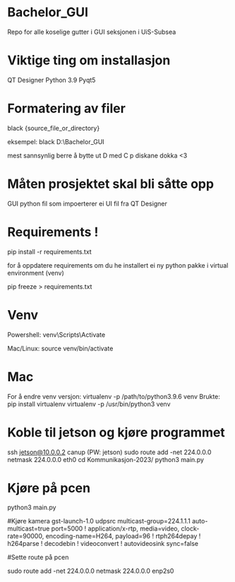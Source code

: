 # Bachelor_GUI

Repo for alle koselige gutter i GUI seksjonen i UiS-Subsea

# Viktige ting om installasjon

QT Designer
Python 3.9
Pyqt5

# Formatering av filer

black {source_file_or_directory}

eksempel:
black D:\Bachelor_GUI

mest sannsynlig berre å bytte ut D med C p diskane dokka <3

# Måten prosjektet skal bli såtte opp

GUI python fil som impoerterer ei UI fil fra QT Designer

# Requirements !

pip install -r requirements.txt

for å oppdatere requirements om du he installert ei ny python pakke i virtual environment (venv)

pip freeze > requirements.txt

# Venv

Powershell:
venv\Scripts\Activate

Mac/Linux:
source venv/bin/activate

# Mac

For å endre venv versjon:
virtualenv -p /path/to/python3.9.6 venv
Brukte:
pip install virtualenv
virtualenv -p /usr/bin/python3 venv



# Koble til jetson og kjøre programmet
ssh jetson@10.0.0.2
canup
(PW: jetson)
sudo route add -net 224.0.0.0 netmask 224.0.0.0 eth0
cd Kommunikasjon-2023/
python3 main.py

# Kjøre på pcen
python3 main.py



#Kjøre kamera
gst-launch-1.0 udpsrc multicast-group=224.1.1.1 auto-multicast=true port=5000 ! application/x-rtp, media=video, clock-rate=90000, encoding-name=H264, payload=96 ! rtph264depay ! h264parse ! decodebin ! videoconvert ! autovideosink sync=false

#Sette route på pcen

sudo route add -net 224.0.0.0 netmask 224.0.0.0 enp2s0
